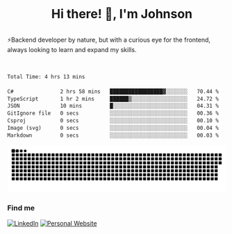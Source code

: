 <div id="user-content-toc">
  <ul align="center">
    <summary><h1 style="display: inline-block">Hi there! 👋, I'm Johnson</h1></summary>
  </ul>
</div>

⚡Backend developer by nature, but with a curious eye for the frontend, always looking to learn and expand my skills.

<br>


<!--START_SECTION:waka-->

```txt
Total Time: 4 hrs 13 mins

C#               2 hrs 58 mins   █████████████████▓░░░░░░░   70.44 %
TypeScript       1 hr 2 mins     ██████▒░░░░░░░░░░░░░░░░░░   24.72 %
JSON             10 mins         █░░░░░░░░░░░░░░░░░░░░░░░░   04.31 %
GitIgnore file   0 secs          ░░░░░░░░░░░░░░░░░░░░░░░░░   00.36 %
Csproj           0 secs          ░░░░░░░░░░░░░░░░░░░░░░░░░   00.10 %
Image (svg)      0 secs          ░░░░░░░░░░░░░░░░░░░░░░░░░   00.04 %
Markdown         0 secs          ░░░░░░░░░░░░░░░░░░░░░░░░░   00.03 %
```

<!--END_SECTION:waka-->

<picture>
  <source  srcset="https://github.com/joshwambere/joshwambere/blob/output/github-contribution-grid-snake-dark.svg?palette=github-dark">
  <source  srcset="https://github.com/joshwambere/joshwambere/blob/output/github-contribution-grid-snake.svg">
  <img alt="github contribution grid snake animation" src="https://github.com/joshwambere/joshwambere/blob/output/github-contribution-grid-snake.svg">
</picture>

### Find me
<a href="https://www.linkedin.com/in/dusabe-johnson" target="_blank"><img src="https://img.shields.io/badge/LinkedIn-%230077B5.svg?&style=flat&logo=linkedin&logoColor=white" alt="LinkedIn"></a>
‎‎ [![Personal Website](https://img.shields.io/badge/visit-Johnsonis.me-blue)](https://johnsonis.me/)
